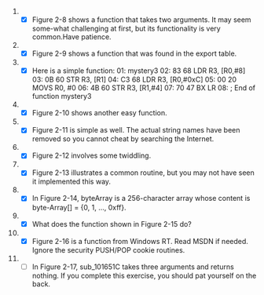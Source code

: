 1. - [x] Figure 2-8 shows a function that takes two arguments. It may seem some-what
		 challenging at first, but its functionality is very common.Have patience.
2. - [x] Figure 2-9 shows a function that was found in the export table.

3. - [x] Here is a simple function:
		 01:             mystery3
		 02: 83 68         LDR             R3, [R0,#8]
		 03: 0B 60         STR             R3, [R1]
		 04: C3 68         LDR             R3, [R0,#0xC]
		 05: 00 20         MOVS            R0, #0
		 06: 4B 60         STR             R3, [R1,#4]
		 07: 70 47         BX              LR
		 08:             ; End of function mystery3
4. - [x] Figure 2-10 shows another easy function.
5. - [x] Figure 2-11 is simple as well. The actual string names have been removed 
		 so you cannot cheat by searching the Internet.
6. - [x] Figure 2-12 involves some twiddling.
7. - [x] Figure 2-13 illustrates a common routine, but you may not have seen it 
		 implemented this way.
8. - [x] In Figure 2-14, byteArray is a 256-character array whose content is
		 byte-Array[] = {0, 1, ..., 0xff}.
9. - [x] What does the function shown in Figure 2-15 do?
10. - [x] Figure 2-16 is a function from Windows RT. Read MSDN if needed. Ignore 
		  the security PUSH/POP cookie routines.
11. - [ ] In Figure 2-17, sub_101651C takes three arguments and returns nothing. 
		  If you complete this exercise, you should pat yourself on the back.

